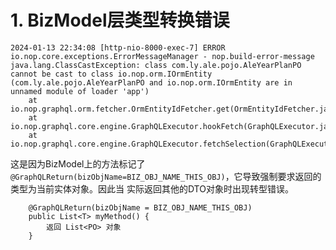 # 1. BizModel层类型转换错误

````
2024-01-13 22:34:08 [http-nio-8000-exec-7] ERROR io.nop.core.exceptions.ErrorMessageManager - nop.build-error-message
java.lang.ClassCastException: class com.ly.ale.pojo.AleYearPlanPO cannot be cast to class io.nop.orm.IOrmEntity (com.ly.ale.pojo.AleYearPlanPO and io.nop.orm.IOrmEntity are in unnamed module of loader 'app')
	at io.nop.graphql.orm.fetcher.OrmEntityIdFetcher.get(OrmEntityIdFetcher.java:19)
	at io.nop.graphql.core.engine.GraphQLExecutor.hookFetch(GraphQLExecutor.java:372)
	at io.nop.graphql.core.engine.GraphQLExecutor.fetchSelection(GraphQLExecutor.java:356)
````

这是因为BizModel上的方法标记了 `@GraphQLReturn(bizObjName=BIZ_OBJ_NAME_THIS_OBJ)`，它导致强制要求返回的类型为当前实体对象。因此当
实际返回其他的DTO对象时出现转型错误。
````
    @GraphQLReturn(bizObjName = BIZ_OBJ_NAME_THIS_OBJ)
    public List<T> myMethod() {
        返回 List<PO> 对象
    }
````